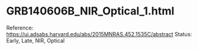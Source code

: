 # GRB140606B_NIR_Optical_1.html

Reference: https://ui.adsabs.harvard.edu/abs/2015MNRAS.452.1535C/abstract
Status: Early, Late, NIR, Optical